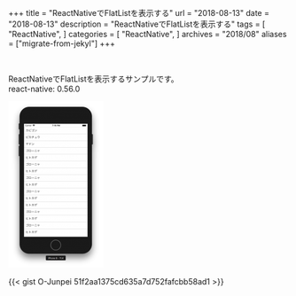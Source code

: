+++
title = "ReactNativeでFlatListを表示する"
url = "2018-08-13"
date = "2018-08-13"
description = "ReactNativeでFlatListを表示する"
tags = [
    "ReactNative",
]
categories = [
    "ReactNative",
]
archives = "2018/08"
aliases = ["migrate-from-jekyl"]
+++

<br>

ReactNativeでFlatListを表示するサンプルです。  
react-native: 0.56.0  

![alt](1.png)

{{< gist O-Junpei 51f2aa1375cd635a7d752fafcbb58ad1 >}}
